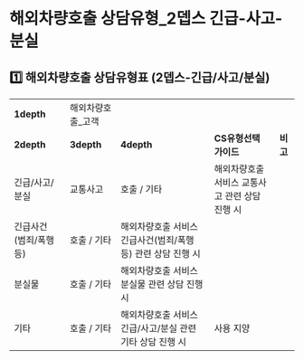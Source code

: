 # 해외차량호출 상담유형_2뎁스 긴급-사고-분실

**1️⃣ 해외차량호출** **상담유형표 (2뎁스-긴급/사고/분실)**
---------------------------------------

|  |  |  |  |  |
| --- | --- | --- | --- | --- |
| **1depth** | 해외차량호출\_고객 | | | |
| **2depth** | **3depth** | **4depth** | **CS유형선택 가이드** | **비고** |
| 긴급/사고/분실 | 교통사고 | 호출 / 기타 | 해외차량호출 서비스 교통사고 관련 상담 진행 시 |  |
| 긴급사건 (범죄/폭행 등) | 호출 / 기타 | 해외차량호출 서비스 긴급사건(범죄/폭행 등) 관련 상담 진행 시 |  |
| 분실물 | 호출 / 기타 | 해외차량호출 서비스 분실물 관련 상담 진행 시 |  |
| 기타 | 호출 / 기타 | 해외차량호출 서비스 긴급/사고/분실 관련 기타 상담 진행 시 | 사용 지양 |